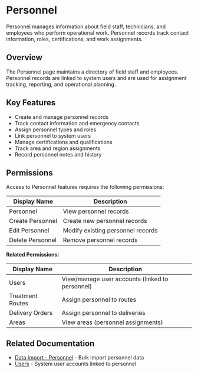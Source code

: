 # Personnel

Personnel manages information about field staff, technicians, and employees who perform operational work. Personnel records track contact information, roles, certifications, and work assignments.

## Overview

The Personnel page maintains a directory of field staff and employees. Personnel records are linked to system users and are used for assignment tracking, reporting, and operational planning.

## Key Features

* Create and manage personnel records
* Track contact information and emergency contacts
* Assign personnel types and roles
* Link personnel to system users
* Manage certifications and qualifications
* Track area and region assignments
* Record personnel notes and history

## Permissions

Access to Personnel features requires the following permissions:

| Display Name | Description |
|--------------|-------------|
| Personnel | View personnel records |
| Create Personnel | Create new personnel records |
| Edit Personnel | Modify existing personnel records |
| Delete Personnel | Remove personnel records |

**Related Permissions:**

| Display Name | Description |
|--------------|-------------|
| Users | View/manage user accounts (linked to personnel) |
| Treatment Routes | Assign personnel to routes |
| Delivery Orders | Assign personnel to deliveries |
| Areas | View areas (personnel assignments) |

## Related Documentation

* [Data Import - Personnel](../Imports/Personnel.md) - Bulk import personnel data
* [Users](../System/Users.md) - System user accounts linked to personnel

